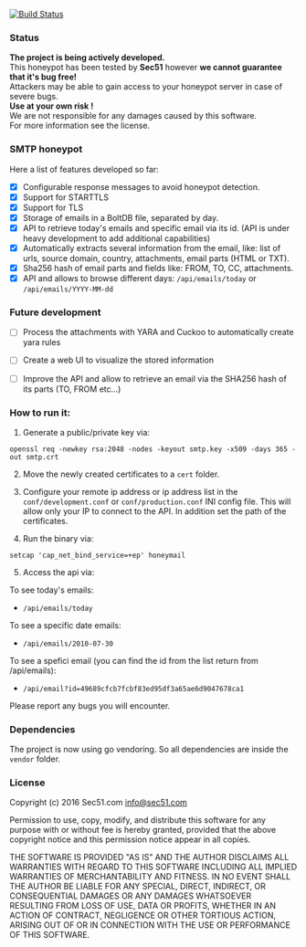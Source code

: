 [![Build Status](https://travis-ci.org/sec51/honeymail.svg?branch=master)](https://travis-ci.org/sec51/honeymail)
### Status

**The project is being actively developed.**  
This honeypot has been tested by **Sec51** however **we cannot guarantee that it's bug free!**  
Attackers may be able to gain access to your honeypot server in case of severe bugs.  
**Use at your own risk !**  
We are not responsible for any damages caused by this software.  
For more information see the license.

### SMTP honeypot

Here a list of features developed so far:

- [x] Configurable response messages to avoid honeypot detection.
- [x] Support for STARTTLS
- [X] Support for TLS
- [X] Storage of emails in a BoltDB file, separated by day.
- [X] API to retrieve today's emails and specific email via its id. (API is under heavy development to add additional capabilities)
- [x] Automatically extracts several information from the email, like: list of urls, source domain, country, attachments, email parts (HTML or TXT).
- [x] Sha256 hash of email parts and fields like: FROM, TO, CC, attachments.
- [x] API and allows to browse different days: `/api/emails/today` or `/api/emails/YYYY-MM-dd`

### Future development

- [ ] Process the attachments with YARA and Cuckoo to automatically create yara rules
- [ ] Create a web UI to visualize the stored information

- [ ] Improve the API and allow to retrieve an email via the SHA256 hash of its parts (TO, FROM etc...)

### How to run it:

1) Generate a public/private key via:

`openssl req -newkey rsa:2048 -nodes -keyout smtp.key -x509 -days 365 -out smtp.crt`

2) Move the newly created certificates to a `cert` folder.

3) Configure your remote ip address or ip address list in the `conf/development.conf` or `conf/production.conf` INI config file.
This will allow only your IP to connect to the API. In addition set the path of the certificates.

4) Run the binary via:

`setcap 'cap_net_bind_service=+ep' honeymail`

5) Access the api via:

To see today's emails:

- `/api/emails/today`

To see a specific date emails:

- `/api/emails/2010-07-30`

To see a spefici email (you can find the id from the list return from /api/emails):

- `/api/email?id=49689cfcb7fcbf83ed95df3a65ae6d9047678ca1`

Please report any bugs you will encounter.

### Dependencies

The project is now using go vendoring. So all dependencies are inside the `vendor` folder.

### License

Copyright (c) 2016 Sec51.com <info@sec51.com>

Permission to use, copy, modify, and distribute this software for any
purpose with or without fee is hereby granted, provided that the above 
copyright notice and this permission notice appear in all copies.

THE SOFTWARE IS PROVIDED "AS IS" AND THE AUTHOR DISCLAIMS ALL WARRANTIES
WITH REGARD TO THIS SOFTWARE INCLUDING ALL IMPLIED WARRANTIES OF
MERCHANTABILITY AND FITNESS. IN NO EVENT SHALL THE AUTHOR BE LIABLE FOR
ANY SPECIAL, DIRECT, INDIRECT, OR CONSEQUENTIAL DAMAGES OR ANY DAMAGES
WHATSOEVER RESULTING FROM LOSS OF USE, DATA OR PROFITS, WHETHER IN AN
ACTION OF CONTRACT, NEGLIGENCE OR OTHER TORTIOUS ACTION, ARISING OUT OF
OR IN CONNECTION WITH THE USE OR PERFORMANCE OF THIS SOFTWARE. 